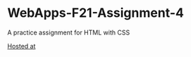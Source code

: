 # WebApps-F21-Assignment-4
A practice assignment for HTML with CSS

[Hosted at](https://44-563-webapps-f21.github.io/webapps-f21-assignment-4-ReshwanthGundeti/)